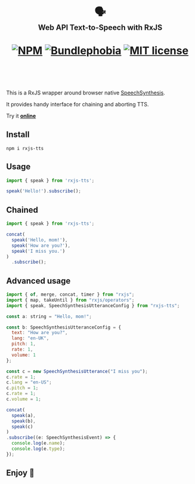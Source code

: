 <div align="center">
  <h1>
    <br/>
    🗣
    <br/>
    <sub><sub>Web API Text-to-Speech with RxJS</sub></sub>
    <br/>
    <br/>
    <a href="https://www.npmjs.com/package/rxjs-tts"><img src="https://img.shields.io/npm/v/rxjs-tts" alt="NPM"></a>
    <a href="https://bundlephobia.com/result?p=rxjs-tts@latest"><img src="https://img.shields.io/bundlephobia/minzip/rxjs-tts?label=gzipped" alt="Bundlephobia"></a>
    <a href="https://opensource.org/licenses/MIT" rel="nofollow"><img src="https://img.shields.io/npm/l/rxjs-tts" alt="MIT license"></a>
    <br/>
    <br/>
    <br/>
  </h1>
</div>

This is a RxJS wrapper around browser native [SpeechSynthesis](https://developer.mozilla.org/en-US/docs/Web/API/SpeechSynthesis).

It provides handy interface for chaining and aborting TTS.

Try it [**online**](https://stackblitz.com/edit/rxjs-tts?file=index.ts)

## Install

```
npm i rxjs-tts
```

## Usage

```js
import { speak } from 'rxjs-tts';

speak('Hello!').subscribe();
```

## Chained

```js
import { speak } from 'rxjs-tts';

concat(
  speak('Hello, mom!'),
  speak('How are you?'),
  speak('I miss you.')
)
  .subscribe();
```

## Advanced usage

```js
import { of, merge, concat, timer } from "rxjs";
import { map, takeUntil } from "rxjs/operators";
import { speak, SpeechSynthesisUtteranceConfig } from "rxjs-tts";

const a: string = "Hello, mom!";

const b: SpeechSynthesisUtteranceConfig = {
  text: "How are you?",
  lang: "en-UK",
  pitch: 1,
  rate: 1,
  volume: 1
};

const c = new SpeechSynthesisUtterance("I miss you");
c.rate = 1;
c.lang = "en-US";
c.pitch = 1;
c.rate = 1;
c.volume = 1;

concat(
  speak(a),
  speak(b),
  speak(c)
)
.subscribe((e: SpeechSynthesisEvent) => {
  console.log(e.name);
  console.log(e.type);
});
```

## Enjoy 🙂

